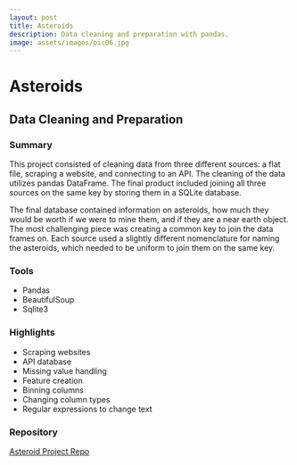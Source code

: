 ```yaml
---
layout: post
title: Asteroids
description: Data cleaning and preparation with pandas.
image: assets/images/pic06.jpg
---
```


# Asteroids

## Data Cleaning and Preparation

### Summary
This project consisted of cleaning data from three different sources: a flat file, scraping a website, and connecting to an API. The cleaning of the data utilizes pandas DataFrame. The final product included joining all three sources on the same key by storing them in a SQLite database.

The final database contained information on asteroids, how much they would be worth if we were to mine them, and if they are a near earth object. The most challenging piece was creating a common key to join the data frames on. Each source used a slightly different nomenclature for naming the asteroids, which needed to be uniform to join them on the same key.

### Tools
* Pandas
* BeautifulSoup
* Sqlite3

### Highlights
* Scraping websites
* API database
* Missing value handling
* Feature creation
* Binning columns
* Changing column types
* Regular expressions to change text


### Repository
[Asteroid Project Repo](https://github.com/Torreylee1028/Asteroids-Data-Preparation)

